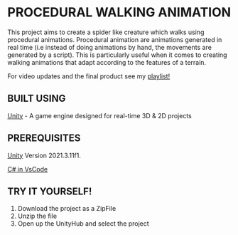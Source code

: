 # PROCEDURAL WALKING ANIMATION
This project aims to create a spider like creature which walks using procedural animations. Procedural animation are animations generated in real time (i.e instead of doing animations by hand, the movements are generated by a script). This is particularly useful when it comes to creating walking animations that adapt according to the features of a terrain.

For video updates and the final product see my [playlist!](https://www.youtube.com/watch?v=kScxnYievbA&list=PLNU3z4IRiDwMw8vPPhgJRYFnzJ09e3jGd)
 
## BUILT USING
  [Unity](https://unity.com/download) - A game engine designed for real-time 3D & 2D projects

## PREREQUISITES
  [Unity](https://unity.com/download) Version 2021.3.11f1. 
  
  [C# in VsCode](https://code.visualstudio.com/docs/languages/csharp)
  
## TRY IT YOURSELF!
  1. Download the project as a ZipFile
  2. Unzip the file
  3. Open up the UnityHub and select the project
